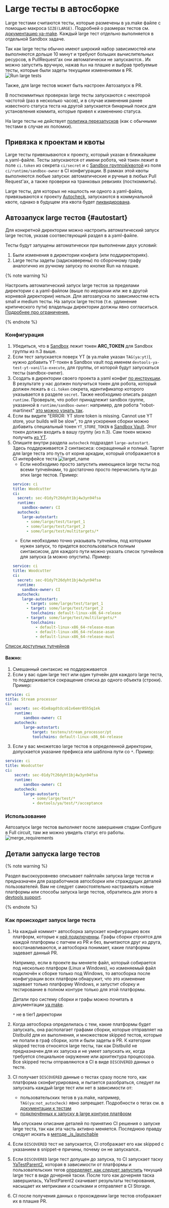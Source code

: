 # Large тесты в автосборке

Large тестами считаются тесты, которые размечены в ya.make файле с помощью макроса `SIZE(LARGE)`.
Подробней о размерах тестов см. [документацию ya-make](https://docs.yandex-team.ru/ya-make/usage/ya_make/tests#size).
Каждый large тест отдельно выполняется в отдельной Sandbox задаче.

Так как large тесты обычно имеют широкий набор зависимостей или выполняются дольше 10 минут
и требуют больших вычислительных ресурсов, в PullRequest'ах они автоматически не запускаются..
Их можно запустить вручную, нажав `Run` на плашке и выбрав требуемые тесты,
которые были задеты текущими изменениями в PR.
![Run large tests](img/large/large-run.png)


Также, для large тестов может быть настроен Автозапуск в PR.

В посткоммитных проверках large тесты запускаются с некоторой частотой (раз в несколько часов),
и в случае изменения ранее известного статуса теста на другой
запускается бинарный поиск для установления коммита, которые привел к изменению статуса.

На large тесты не действует [политика перезапусков](test-retries.md)
(как с обычными тестами в случае их поломки).

## Привязка к проектам и квоты
Large тесты привязываются к проекту, который указан в ближайшем a.yaml-файле.
Тесты запускаются от имени робота, чей токен лежит в поле `ci.token` из секрета `ci/secret`
и с [Sandbox группой/квотой](https://docs.yandex-team.ru/sandbox/quota) из
поля `ci/runtime/sandbox-owner` в CI конфигурации.
В рамках этой квоты выполняются любые запуски:
автоматические и ручные в любых Pull Request'ах,
а также проверки на транковых ревизиях (посткоммиты).


Large тесты, для которых не нашлость ни одного a.yaml-файла,
привязываются к проекту [Autocheck](https://a.yandex-team.ru/projects/autocheck/autocheck?autoSelect=true),
запускаются в коммунальной квоте, однако в будущем эта квота будет [ликвидирована](https://st.yandex-team.ru/AUTOCHECK-102).



## Автозапуск large тестов {#autostart}

Для конкретной директории можно настроить автоматический запуск large тестов, указав соотвествующий раздел в a.yaml-файле.

Тесты будут запущены автоматически при выполнении двух условий:
1. Были изменения в директории конфига (или поддиректориях).
2. Large тесты задеты (задискаверены) по сборочному графу аналогично их ручному запуску по кнопке Run на плашке.


{% note warning %}

Настроить автоматический запуск large тестов за пределами директории с a.yaml-файлом
(выше по иерархии или же в другой корневой директории) нельзя.
Для автозапуска по зависимостям есть small и medium тесты. На запуск large тестов
(т.е. удлинение критического пути) владельцы директории должны явно согласиться.
[Подробнее про ограничение.](https://docs.yandex-team.ru/ci/discovery#pr-discovery-restrictions)

{% endnote %}



### Конфигурация

1. Убедиться, что в [Sandbox](https://sandbox.yandex-team.ru/admin/vault?name=ARC_TOKEN&limit=20) лежит токен **ARC_TOKEN** для Sandbox группы из п.3 выше.
2. Если тест запускается поверх YT (в ya.make указан `TAG(ya:yt)`),
нужно добавить YT-токен в Sandbox vault под именем `devtools-ya-test-yt-vanilla-execute`,
для группы, от которой будут запускаться тесты (sandbox-owner).
3. Создать в директории своего проекта a.yaml конфиг [по инструкции](https://docs.yandex-team.ru/ci/quick-start-guide).
В результате у нас должен получиться токен для робота, который должен лежать в `ci.token` секрета,
идентификатор которого указывается в разделе `secret`. Также необходимо описать раздел `runtime`.
Проверьте, что робот принадлежит sandbox группе, указанной в `runtime/sandbox-owner`: например, для робота "robot-martinext" [это можно узнать так](https://sandbox.yandex-team.ru/admin/groups?user=robot-martinext).
4. Если вы видите "ERROR: YT store token is missing. Cannot use YT store, your builds will be slow",
то для ускорения сборки можно добавить специальный токен `YT_STORE_TOKEN` в [Sandbox Vault](https://sandbox.yandex-team.ru/admin/vault).
Этот токен должен входить в вашу группу (из п.3). Сам токен можно получить [из YT](https://yt.yandex-team.ru/docs/gettingstarted.html#auth).
5. Опишите внутри раздела `autocheck` подраздел `large-autostart`. \
   Здесь поддерживается 2 синтаксиса: сокращенный и полный. Таргет для large теста это путь от корня аркадии, который отображается в CI интерфейсе
   теста ![target_name](img/large/large-target.png)
    * Если необходимо просто запустить имеющиеся large тесты под всеми тулчейнами, то достаточно просто перечислить пути
      до этих large тестов. Пример:
    ```yaml
    service: ci
    title: Woodcutter
    ci:
      secret: sec-01dy7t26dyht1bj4w3yn94fsa
      runtime:
        sandbox-owner: CI
      autocheck:
        large-autostart:
          - some/large/test/target_1
          - some/large/test/target_2
          - some/large/test/multitargets/*

    ```
    * Если необходимо точно указывать тулчейны, под которыми нужен запуск, то придется воспользоваться полным
      синтаксисом, для каждого пути можно указать список тулчейнов для запуска (а можно опустить). Пример:
    ```yaml
    service: ci
    title: Woodcutter
    ci:
      secret: sec-01dy7t26dyht1bj4w3yn94fsa
      runtime:
        sandbox-owner: CI
      autocheck:
        large-autostart:
          - target: some/large/test/target_1
          - target: some/large/test/target_2
            toolchains: default-linux-x86_64-release
          - target: some/large/test/multitargets/*
            toolchains:
              - default-linux-x86_64-release-msan
              - default-linux-x86_64-release-asan
              - default-linux-x86_64-release-musl

    ```

[Список доступных тулчейнов](https://a.yandex-team.ru/arc_vcs/ci/core/src/main/resources/ci-core/schema/a-yaml-ci-schema.yaml?rev=r9098802#L769)

#### Важно:
1. Смешанный синтаксис не поддерживается
2. Если у вас один large тест или один тулчейн для каждого large теста, то поддерживается сокращение списка до одного
   объекта (строки). Пример:

```yaml
service: ci
title: Stream processor
ci:
    secret: sec-01e8agdtdcs61v6emr05h5q1ek
    runtime:
        sandbox-owner: CI
    autocheck:
        large-autostart:
            target: testenv/stream_processor/pt
            toolchains: default-linux-x86_64-release
```

3. Если у вас множетсво large тестов в определенной директории, допускается указание префикса или шаблона пути со `*`.
   Пример:

```yaml
service: ci
title: Woodcutter
ci:
    secret: sec-01dy7t26dyht1bj4w3yn94fsa
    runtime:
        sandbox-owner: CI
    autocheck:
        large-autostart:
            - some/large/test/*
            - devtools/ya/test/*/acceptance
```

### Использование
Автозапуск large тестов выполняет после завершения стадии Configure в Full circuit,
там же можно увидеть статус его работы.
![merge_requirements](img/large/autostart-status.png)



## Детали запуска large тестов

{% note warning %}

Раздел высокоуровнево описывает пайплайн запуска large тестов и предназначен для разработчиков автосборки или страждущих деталей пользователей.
Вам не следует самостоятельно настраивать новые платформы или способы запуска large тестов, обратитесь для этого в [devtools support](https://forms.yandex-team.ru/surveys/devtools/).

{% endnote %}

### Как происходит запуск large теста

1. На каждый коммит`*` автосборка запускает конфигурацию всех платформ, которые к [ней подключенны](https://a.yandex-team.ru/arc/trunk/arcadia/autocheck/README.md).
   Графы сборки строятся для каждой платформы с патчем из PR и без, вычитаются друг из друга, восстанавливаются, и автосборка понимает, какие платформы задевает данный PR.

   Например, если в проекте вы меняете файл, который собирается под несколько платформ (Linux и Windows),
   но изменяемый файл подключён к сборке только под Windows, то автосборка после конфигурации всех платформ обнаружит,
   что это изменение задевает только платформу Windows, и запустит сборку и тестирование в полном контуре только для этой платформы.

   Детали про систему сборки и графы можно почитать в документации [ya make](/ya-make).

   `*` не в tier1 директории

2. Когда автосборка определилась с тем, какие платформы будет запускать,
   она располагает графами сборки, которые отправляет на Distbuild для их выполнения,
   и множеством skipped тестов, которые не попали в граф сборки, хотя и были задеты в PR.
   К категории skipped тестов относятся large тесты, так как Distbuild не предназначен для их запуска и не умеет запускать их,
   когда требуется специальное окружение или архитектура процессора.
   Все skipped тесты отправляются в CI в виде `DISCOVERED` данных о тесте.

3. CI получает `DISCOVERED` данные о тестах сразу после того, как платформа сконфигурирована,
   и пытается разобраться, следует ли запускать каждый large тест или нет в зависимости от:
    - пользовательских тегов в ya.make, например, `TAG(ya:not_autocheck)` явно запрещает.
      Подробности о тегах см. в [документации к тестам](/devtools/test/automated#system-tags)
    - [подключённых к запуску в large контуре платформ](https://a.yandex-team.ru/arc/trunk/arcadia/sandbox/projects/devtools/YaTestParent2/build/config.py?rev=r9134888#L14)

   Мы опускаем описание деталей по принятию CI решения о запуске large теста, так как эта часть активно меняется.
   Последнюю правду следует искать в [методе _is_launchable](https://a.yandex-team.ru/arc/trunk/arcadia/testenv/autocheck/ci_client/converter.py?rev=r9019806#L142)

4. Если `DISCOVERED` тест не запускается, CI отображает его как skipped с указанием в snippet-е причины, почему он не запускался..

5. Если `DISCOVERED` large тест допущен до запуска, то CI запускает таску [YaTestParent2](https://a.yandex-team.ru/arc/trunk/arcadia/sandbox/projects/devtools/YaTestParent2),
   которая в зависимости от платформы и пользовательских тегов
   [определяет, как следует запустить](https://a.yandex-team.ru/arc/trunk/arcadia/sandbox/projects/devtools/YaTestParent2/subtasks.py?rev=r9126207#L47-64)
   текущий large тест в виде дочерней таски.
   После того как дочерняя таска завершилась, YaTestParent2 скачивает результаты тестирования, насыщает их метриками и ссылками и отправляет в CI Storage.

6. CI после получения данных о прохождении large тестов отображает их в плашке PR.
